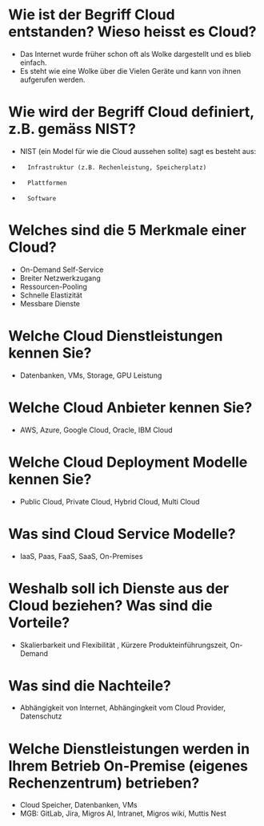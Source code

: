 # Wie ist der Begriff Cloud entstanden? Wieso heisst es Cloud?
- Das Internet wurde früher schon oft als Wolke dargestellt und es blieb einfach.
- Es steht wie eine Wolke über die Vielen Geräte und kann von ihnen aufgerufen werden.

# Wie wird der Begriff Cloud definiert, z.B. gemäss NIST?
- NIST (ein Model für wie die Cloud aussehen sollte) sagt es besteht aus:
-       Infrastruktur (z.B. Rechenleistung, Speicherplatz)
-       Plattformen
-       Software

# Welches sind die 5 Merkmale einer Cloud?
- On-Demand Self-Service
- Breiter Netzwerkzugang
- Ressourcen-Pooling
- Schnelle Elastizität
- Messbare Dienste
# Welche Cloud Dienstleistungen kennen Sie?
- Datenbanken, VMs, Storage, GPU Leistung

# Welche Cloud Anbieter kennen Sie?
- AWS, Azure, Google Cloud, Oracle, IBM Cloud

# Welche Cloud Deployment Modelle kennen Sie?
- Public Cloud, Private Cloud, Hybrid Cloud, Multi Cloud

# Was sind Cloud Service Modelle?
- IaaS, Paas, FaaS, SaaS, On-Premises

# Weshalb soll ich Dienste aus der Cloud beziehen? Was sind die Vorteile?
- Skalierbarkeit und Flexibilität , Kürzere Produkteinführungszeit, On-Demand

# Was sind die Nachteile?
- Abhängigkeit von Internet, Abhängingkeit vom Cloud Provider, Datenschutz

# Welche Dienstleistungen werden in Ihrem Betrieb On-Premise (eigenes Rechenzentrum) betrieben?
- Cloud Speicher, Datenbanken, VMs
- MGB: GitLab, Jira, Migros AI, Intranet, Migros wiki, Muttis Nest

